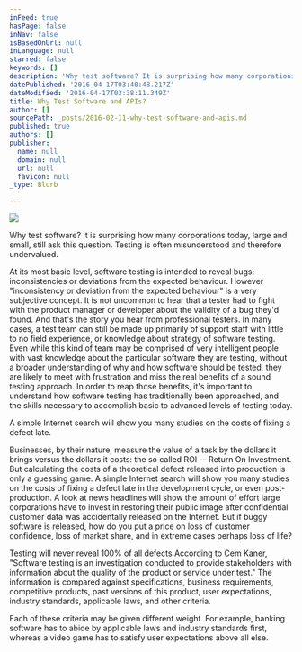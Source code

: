 ```yaml
---
inFeed: true
hasPage: false
inNav: false
isBasedOnUrl: null
inLanguage: null
starred: false
keywords: []
description: 'Why test software? It is surprising how many corporations today, large and small, still ask this question. Testing is often misunderstood and therefore undervalued.'
datePublished: '2016-04-17T03:40:48.217Z'
dateModified: '2016-04-17T03:38:11.349Z'
title: Why Test Software and APIs?
author: []
sourcePath: _posts/2016-02-11-why-test-software-and-apis.md
published: true
authors: []
publisher:
  name: null
  domain: null
  url: null
  favicon: null
_type: Blurb

---
```

![](https://the-grid-user-content.s3-us-west-2.amazonaws.com/c9bee30d-17af-4cfc-9d94-496401ba5226.png)

Why test software? It is surprising how many corporations today, large and small, still ask this question. Testing is often misunderstood and therefore undervalued.

At its most basic level, software testing is intended to reveal bugs: inconsistencies or deviations from the expected behaviour. However "inconsistency or deviation from the expected behaviour" is a very subjective concept. It is not uncommon to hear that a tester had to fight with the product manager or developer about the validity of a bug they'd found. And that's the story you hear from professional testers. In many cases, a test team can still be made up primarily of support staff with little to no field experience, or knowledge about strategy of software testing. Even while this kind of team may be comprised of very intelligent people with vast knowledge about the particular software they are testing, without a broader understanding of why and how software should be tested, they are likely to meet with frustration and miss the real benefits of a sound testing approach. In order to reap those benefits, it's important to understand how software testing has traditionally been approached, and the skills necessary to accomplish basic to advanced levels of testing today.

A simple Internet search will show you many studies on the costs of fixing a defect late.

Businesses, by their nature, measure the value of a task by the dollars it brings versus the dollars it costs: the so called ROI -- Return On Investment. But calculating the costs of a theoretical defect released into production is only a guessing game. A simple Internet search will show you many studies on the costs of fixing a defect late in the development cycle, or even post-production. A look at news headlines will show the amount of effort large corporations have to invest in restoring their public image after confidential customer data was accidentally released on the Internet. But if buggy software is released, how do you put a price on loss of customer confidence, loss of market share, and in extreme cases perhaps loss of life?

Testing will never reveal 100% of all defects.According to Cem Kaner, "Software testing is an investigation conducted to provide stakeholders with information about the quality of the product or service under test." The information is compared against specifications, business requirements, competitive products, past versions of this product, user expectations, industry standards, applicable laws, and other criteria.

Each of these criteria may be given different weight. For example, banking software has to abide by applicable laws and industry standards first, whereas a video game has to satisfy user expectations above all else.